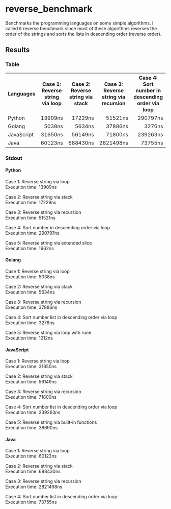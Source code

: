 # reverse_benchmark

Benchmarks the programming languages on some simple algorithms.
I called it reverse benchmark since most of these algorithms reverses the order of the strings
and sorts the lists in descending order (reverse order).

## Results

### Table
<table>
    <tr>
        <th>Languages</th>
        <th>Case 1: Reverse string via loop</th>
        <th>Case 2: Reverse string via stack</th>
        <th>Case 3: Reverse string via recursion</th>
        <th>Case 4: Sort number in descending order via loop</th>
    </tr>
    <tr>
        <td>Python</td>
        <td style="text-align: right;">13909ns</td>
        <td style="text-align: right;">17229ns</td>
        <td style="text-align: right;">51521ns</td>
        <td style="text-align: right;">290797ns</td>
    </tr>
    <tr>
        <td>Golang</td>
        <td style="text-align: right;">5038ns</td>
        <td style="text-align: right;">5634ns</td>
        <td style="text-align: right;">37886ns</td>
        <td style="text-align: right;">3276ns</td>
    </tr>
    <tr>
        <td>JavaScript</td>
        <td style="text-align: right;">31650ns</td>
        <td style="text-align: right;">56149ns</td>
        <td style="text-align: right;">71800ns</td>
        <td style="text-align: right;">239263ns</td>
    </tr>
    <tr>
        <td>Java</td>
        <td style="text-align: right;">60123ns</td>
        <td style="text-align: right;">688430ns</td>
        <td style="text-align: right;">2821498ns</td>
        <td style="text-align: right;">73755ns</td>
    </tr>
</table>

### Stdout

#### Python

Case 1: Reverse string via loop \
Execution time: 13909ns

Case 2: Reverse string via stack \
Execution time: 17229ns

Case 3: Reverse string via recursion \
Execution time: 51521ns

Case 4: Sort number in descending order via loop \
Execution time: 290797ns

Case 5: Reverse string via extended slice \
Execution time: 1662ns

#### Golang

Case 1: Reverse string via loop \
Execution time: 5038ns

Case 2: Reverse string via stack \
Execution time: 5634ns

Case 3: Reverse string via recursion \
Execution time: 37886ns

Case 4: Sort number list in descending order via loop \
Execution time: 3276ns

Case 5: Reverse string via loop with rune \
Execution time: 1212ns

#### JavaScript

Case 1: Reverse string via loop \
Execution time: 31650ns

Case 2: Reverse string via stack \
Execution time: 56149ns

Case 3: Reverse string via recursion \
Execution time: 71800ns

Case 4: Sort number list in descending order via loop \
Execution time: 239263ns

Case 5: Reverse string via built-in functions \
Execution time: 38690ns

#### Java

Case 1: Reverse string via loop \
Execution time: 60123ns

Case 2: Reverse string via stack \
Execution time: 688430ns

Case 3: Reverse string via recursion \
Execution time: 2821498ns

Case 4: Sort number list in descending order via loop \
Execution time: 73755ns
